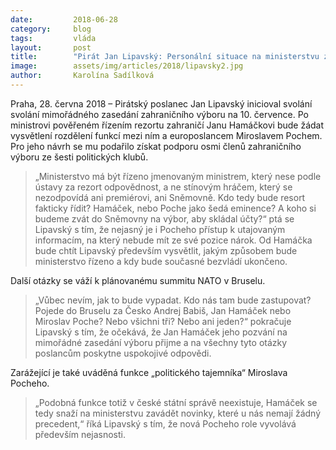 ```yaml
---
date:         2018-06-28
category:     blog
tags:         vláda
layout:       post
title:        "Pirát Jan Lipavský: Personální situace na ministerstvu zahraničí vyžaduje okamžité řešení"
image:        assets/img/articles/2018/lipavsky2.jpg
author:       Karolína Sadílková
---
```


Praha, 28. června 2018 – Pirátský poslanec Jan Lipavský inicioval svolání svolání mimořádného zasedání zahraničního výboru na 10. července. Po ministrovi pověřeném řízením rezortu zahraničí Janu Hamáčkovi bude žádat vysvětlení rozdělení funkcí mezi ním a europoslancem Miroslavem Pochem. Pro jeho návrh se mu podařilo získat podporu osmi členů zahraničního výboru ze šesti politických klubů.

> „Ministerstvo má být řízeno jmenovaným ministrem, který nese podle ústavy za rezort odpovědnost, a ne stínovým hráčem, který se nezodpovídá ani premiérovi, ani Sněmovně. Kdo tedy bude resort fakticky řídit? Hamáček, nebo Poche jako šedá eminence? A koho si budeme zvát do Sněmovny na výbor, aby skládal účty?“ 
ptá se Lipavský s tím, že nejasný je i Pocheho přístup k utajovaným informacím, na který nebude mít ze své pozice nárok. Od Hamáčka bude chtít Lipavský především vysvětlit, jakým způsobem bude ministerstvo řízeno a kdy bude současné bezvládí ukončeno. 

Další otázky se váží k plánovanému summitu NATO v Bruselu. 
> „Vůbec nevím, jak to bude vypadat. Kdo nás tam bude zastupovat? Pojede do Bruselu za Česko Andrej Babiš, Jan Hamáček nebo Miroslav Poche? Nebo všichni tři? Nebo ani jeden?“ pokračuje Lipavský s tím, že očekává, že Jan Hamáček jeho pozvání na mimořádné zasedání výboru přijme a na všechny tyto otázky poslancům poskytne uspokojivé odpovědi.

Zarážející je také uváděná funkce „politického tajemníka“ Miroslava Pocheho. 
> „Podobná funkce totiž v české státní správě neexistuje, Hamáček se tedy snaží na ministerstvu zavádět novinky, které u nás nemají žádný precedent,“ říká Lipavský s tím, že nová Pocheho role vyvolává především nejasnosti.  
